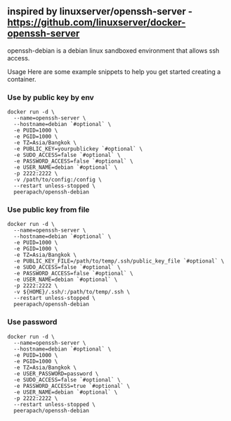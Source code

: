 ## inspired by linuxserver/openssh-server - https://github.com/linuxserver/docker-openssh-server

openssh-debian is a debian linux sandboxed environment that allows ssh access.

Usage
Here are some example snippets to help you get started creating a container.

### Use by public key by env
```
docker run -d \
  --name=openssh-server \
  --hostname=debian `#optional` \
  -e PUID=1000 \
  -e PGID=1000 \
  -e TZ=Asia/Bangkok \
  -e PUBLIC_KEY=yourpublickey `#optional` \
  -e SUDO_ACCESS=false `#optional` \
  -e PASSWORD_ACCESS=false `#optional` \
  -e USER_NAME=debian `#optional` \
  -p 2222:2222 \
  -v /path/to/config:/config \
  --restart unless-stopped \
  peerapach/openssh-debian
```

### Use public key from file

```
docker run -d \
  --name=openssh-server \
  --hostname=debian `#optional` \
  -e PUID=1000 \
  -e PGID=1000 \
  -e TZ=Asia/Bangkok \
  -e PUBLIC_KEY_FILE=/path/to/temp/.ssh/public_key_file `#optional` \
  -e SUDO_ACCESS=false `#optional` \
  -e PASSWORD_ACCESS=false `#optional` \
  -e USER_NAME=debian `#optional` \
  -p 2222:2222 \
  -v ${HOME}/.ssh/:/path/to/temp/.ssh \
  --restart unless-stopped \
  peerapach/openssh-debian
```
### Use password

```
docker run -d \
  --name=openssh-server \
  --hostname=debian `#optional` \
  -e PUID=1000 \
  -e PGID=1000 \
  -e TZ=Asia/Bangkok \
  -e USER_PASSWORD=password \
  -e SUDO_ACCESS=false `#optional` \
  -e PASSWORD_ACCESS=true `#optional` \
  -e USER_NAME=debian `#optional` \
  -p 2222:2222 \
  --restart unless-stopped \
  peerapach/openssh-debian
```

